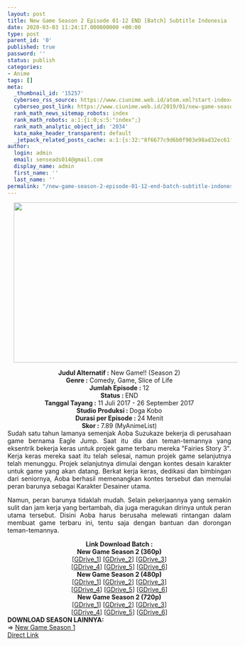 ```yaml
---
layout: post
title: New Game Season 2 Episode 01-12 END [Batch] Subtitle Indonesia
date: 2020-03-03 11:24:17.000000000 +00:00
type: post
parent_id: '0'
published: true
password: ''
status: publish
categories:
- Anime
tags: []
meta:
  _thumbnail_id: '15257'
  cyberseo_rss_source: https://www.ciunime.web.id/atom.xml?start-index=3151&max-results=150
  cyberseo_post_link: https://www.ciunime.web.id/2019/01/new-game-season-2-episode-01-12-end.html
  rank_math_news_sitemap_robots: index
  rank_math_robots: a:1:{i:0;s:5:"index";}
  rank_math_analytic_object_id: '2034'
  kata_make_header_transparent: default
  _jetpack_related_posts_cache: a:1:{s:32:"8f6677c9d6b0f903e98ad32ec61f8deb";a:2:{s:7:"expires";i:1654735685;s:7:"payload";a:0:{}}}
author:
  login: admin
  email: senseads014@gmail.com
  display_name: admin
  first_name: ''
  last_name: ''
permalink: "/new-game-season-2-episode-01-12-end-batch-subtitle-indonesia/"
---
```

<div class="separator" style="clear: both; text-align: center;"><a href="https://1.bp.blogspot.com/-kmeSGqN1wyY/XDjF25glWwI/AAAAAAAAHHc/RBNH_IRKZnsCxhD7f7cQ9NmwH8ArkE10QCPcBGAYYCw/s1600/New%2BGame%2BSeason%2B2.jpg" imageanchor="1" style="margin-left: 1em; margin-right: 1em;"><img border="0" data-original-height="720" data-original-width="1280" height="360" src="{{ site.baseurl }}/assets/2020/03/New%2BGame%2BSeason%2B2.jpg" width="640" /></a></div>
<p>
<div style="text-align: center;"><b>Judul Alternatif :</b> New Game!! (Season 2)</div>
<div style="text-align: center;"><b><b>Genre :</b></b> Comedy, Game, Slice of Life</div>
<div style="text-align: center;"><b>Jumlah Episode :</b> 12<br /><b>Status :&nbsp;</b>END<br /><b>Tanggal Tayang :</b> <b></b>11 Juli 2017 - 26 September 2017<br /><b>Studio Produksi : </b><b></b>Doga Kobo<br /><b>Durasi per Episode :&nbsp;</b>24 Menit</div>
<div style="text-align: center;"><b>Skor :</b> 7.89 (MyAnimeList)</div>
<div style="text-align: justify;"></div>
<div style="text-align: justify;">Sudah satu tahun lamanya semenjak&nbsp;Aoba Suzukaze bekerja di perusahaan game bernama Eagle Jump. Saat itu dia dan teman-temannya yang eksentrik bekerja keras untuk projek game terbaru mereka "Fairies Story 3". Kerja keras mereka saat itu telah selesai, namun projek game selanjutnya telah menunggu. Projek selanjutnya dimulai dengan kontes desain karakter untuk game yang akan datang. Berkat kerja keras, dedikasi dan bimbingan dari seniornya, Aoba berhasil memenangkan kontes tersebut dan memulai peran barunya sebagai Karakter Desainer utama.</p>
<p>Namun, peran barunya tidaklah mudah. Selain pekerjaannya yang semakin sulit dan jam kerja yang bertambah, dia juga meragukan dirinya untuk peran utama tersebut. Disini Aoba harus berusaha melewati rintangan dalam membuat game terbaru ini, tentu saja dengan bantuan dan dorongan teman-temannya.</p></div>
<div style="text-align: justify;"></div>
<div style="text-align: justify;"></div>
<div style="text-align: center;"><b>Link Download Batch :</b></div>
<div style="text-align: center;">
<div style="text-align: center;"><b>New Game Season 2 (360p)</b></div>
</div>
<div style="text-align: center;">[<a href="https://drive.google.com/uc?id=1Y2sM0BlGoAq6EKORI2X2QOY_2_4Z3mkW" target="_blank" rel="noopener">GDrive_1</a>] [<a href="https://drive.google.com/uc?id=1UDuuh_Y1aS82_utRKDT3qD_q-6X-oPHL" target="_blank" rel="noopener">GDrive_2</a>] [<a href="https://drive.google.com/uc?id=1q6hc1VY41brOcNQqTDJbvHZPSy93oziJ" target="_blank" rel="noopener">GDrive_3</a>]<br />[<a href="https://drive.google.com/uc?id=1CCmJW9QdQYnw5dHtyesapcIecB1ajEi1" target="_blank" rel="noopener">GDrive_4</a>] [<a href="https://drive.google.com/uc?export=download&amp;id=11Sriwkx2jyx5uSpGuDqBkk_Ggm_ou-r6" target="_blank" rel="noopener">GDrive_5</a>] [<a href="https://drive.google.com/uc?export=download&amp;id=1-jeoi_-rbZxsRufQsPvIa_opa21Ps2Jm" target="_blank" rel="noopener">GDrive_6</a>]</div>
<div style="text-align: center;"></div>
<div style="text-align: center;"><b>New Game Season 2 (480p)</b><br />[<a href="https://drive.google.com/uc?id=11tWdh5bRq7hb5ekx4bvfPiciJZVa-OIb" target="_blank" rel="noopener">GDrive_1</a>] [<a href="https://drive.google.com/uc?id=148y9XWFqsQi-yj0q_0Do2f0pmDjufXHI" target="_blank" rel="noopener">GDrive_2</a>] [<a href="https://drive.google.com/uc?id=13B_apI8fX3jSniVcgojbs7IBHiV1cUBD" target="_blank" rel="noopener">GDrive_3</a>]<br />[<a href="https://drive.google.com/uc?id=1U0tEG0bMxwP4_vtuD_n8YbrNH0v1PBo7" target="_blank" rel="noopener">GDrive_4</a>] [<a href="https://drive.google.com/uc?export=download&amp;id=1rr8aOJrYhLZ-Ji5tu2IcR6sTqlLcHniw" target="_blank" rel="noopener">GDrive_5</a>] [<a href="https://drive.google.com/uc?id=0B4N7-8VLImpuSnd3V1FSNFVrZXc" target="_blank" rel="noopener">GDrive_6</a>]</div>
<div style="text-align: center;"><b>New Game Season 2 (720p)</b><br />[<a href="https://drive.google.com/uc?id=1cJEo7A6dQ17kRY0N0QuuX4a62cIjHxGM" target="_blank" rel="noopener">GDrive_1</a>] [<a href="https://drive.google.com/uc?id=1vyUL32ycjkWLPHdprbK-1rgq8xe8iwaH" target="_blank" rel="noopener">GDrive_2</a>] [<a href="https://drive.google.com/uc?id=1hY7kyT-Quo1eF2evv_rhDTDRV2nN90IL" target="_blank" rel="noopener">GDrive_3</a>]<br />[<a href="https://drive.google.com/uc?id=1GZJYY71kRzPy7Z3Ii6OcOkU-N4-e0_5N" target="_blank" rel="noopener">GDrive_4</a>] [<a href="https://drive.google.com/uc?export=download&amp;id=1jG5AXGVlVOQT3IE_eBnF_eyGxbuwvgF5" target="_blank" rel="noopener">GDrive_5</a>] [<a href="https://drive.google.com/uc?id=0B4N7-8VLImpuVGFVam1xWGIwbFU" target="_blank" rel="noopener">GDrive_6</a>]
<div style="text-align: justify;"></div>
<div style="text-align: justify;"></div>
<div style="text-align: justify;"><b>DOWNLOAD SEASON LAINNYA:</b></div>
<div style="text-align: justify;"></div>
<div style="text-align: justify;">=&gt; <a href="https://www.ciunime.web.id/2019/01/new-game-season-1-episode-01-12-end-1.html" target="_blank" rel="noopener">New Game Season 1</a></div>
<div style="text-align: justify;"></div>
</div>
<link rel="stylesheet" href="https://cdnjs.cloudflare.com/ajax/libs/font-awesome/4.7.0/css/font-awesome.min.css" />
<div class="divbtn"> <a href="https://handymansurrender.com/fihup8buzv?key=94550f7ce39444073321dde3b8782f97" class="btn"><i class="fa fa-download"></i> Direct Link</a> </div>

